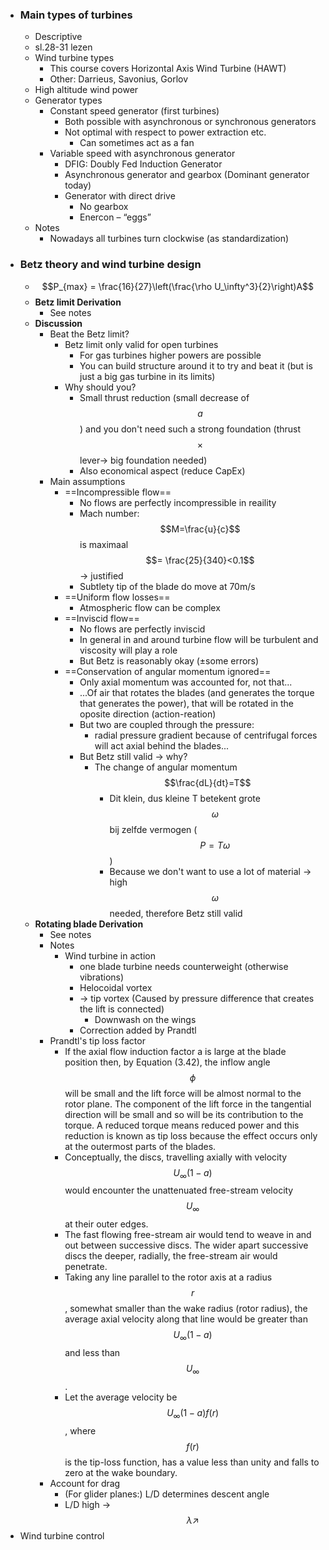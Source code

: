 - ### Main types of turbines
	- Descriptive
	- sl.28-31 lezen
	- Wind turbine types
		- This course covers Horizontal Axis Wind Turbine (HAWT)
		- Other: Darrieus, Savonius, Gorlov
	- High altitude wind power
	- Generator types
		- Constant speed generator (first turbines)
			- Both possible with asynchronous or synchronous generators
			- Not optimal with respect to power extraction etc.
				- Can sometimes act as a fan
		- Variable speed with asynchronous generator
			- DFIG: Doubly Fed Induction Generator
			- Asynchronous generator and gearbox (Dominant generator today)
			- Generator with direct drive
				- No gearbox
				- Enercon – “eggs”
	- Notes
		- Nowadays all turbines turn clockwise (as standardization)
- ### Betz theory and wind turbine design
	- $$P_{max} = \frac{16}{27}\left(\frac{\rho U_\infty^3}{2}\right)A$$
	- **Betz limit Derivation**
		- See notes
	- **Discussion**
		- Beat the Betz limit?
			- Betz limit only valid for open turbines
				- For gas turbines higher powers are possible
				- You can build structure around it to try and beat it (but is just a big gas turbine in its limits)
			- Why should you?
				- Small thrust reduction (small decrease of $$a$$) and you don't need such a strong foundation (thrust$$\times$$lever-> big foundation needed)
				- Also economical aspect (reduce CapEx)
		- Main assumptions
			- ==Incompressible flow==
				- No flows are perfectly incompressible in reaility
				- Mach number: $$M=\frac{u}{c}$$ is maximaal $$= \frac{25}{340}<0.1$$ -> justified
				- Subtlety tip of the blade do move at 70m/s
			- ==Uniform flow losses==
				- Atmospheric flow can be complex
			- ==Inviscid flow==
				- No flows are perfectly inviscid
				- In general in and around turbine flow will be turbulent and viscosity will play a role
				- But Betz is reasonably okay (±some errors)
			- ==Conservation of angular momentum ignored==
				- Only axial momentum was accounted for, not that...
				- ...Of air that rotates the blades (and generates the torque that generates the power), that will be rotated in the oposite direction (action-reation)
				- But two are coupled through the pressure:
					- radial pressure gradient because of centrifugal forces will act axial behind the blades...
				- But Betz still valid -> why?
					- The change of angular momentum $$\frac{dL}{dt}=T$$
						- Dit klein, dus kleine T betekent grote $$\omega$$ bij zelfde vermogen ($$P=T\omega$$)
						- Because we don't want to use a lot of material -> high $$\omega$$ needed, therefore Betz still valid
	- **Rotating blade Derivation**
		- See notes
		- Notes
			- Wind turbine in action
				- one blade turbine needs counterweight (otherwise vibrations)
				- Helocoidal vortex
				- -> tip vortex (Caused by pressure difference that creates the lift is connected)
					- Downwash on the wings
				- Correction added by Prandtl
		- Prandtl's tip loss factor
			- If the axial flow induction factor a is large at the blade position then, by Equation (3.42), the inflow angle $$\phi$$ will be small and the lift force will be almost normal to the rotor plane. The component of the lift force in the tangential direction will be small and so will be its contribution to the torque. A reduced torque means reduced power and this reduction is known as tip loss because the effect occurs only at the outermost parts of the blades.
			- Conceptually, the discs, travelling axially with velocity $$U_\infty(1-a)$$ would encounter the unattenuated free-stream velocity $$U_\infty$$ at their outer edges.
			- The fast flowing free-stream air would tend to weave in and out between successive discs. The wider apart successive discs the deeper, radially, the free-stream air would penetrate.
			- Taking any line parallel to the rotor axis at a radius $$r$$, somewhat smaller than the wake radius (rotor radius), the average axial velocity along that line would be greater than $$U_\infty(1-a)$$ and less than $$U_\infty$$.
			- Let the average velocity be $$U_\infty(1-a)f(r)$$, where $$f(r)$$ is the tip-loss function, has a value less than unity and falls to zero at the wake boundary.
		- Account for drag
			- (For glider planes:) L/D determines descent angle
			- L/D high -> $$\lambda \nearrow $$
- Wind turbine control